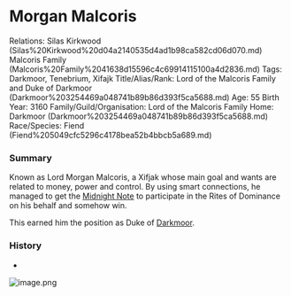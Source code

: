 # Morgan Malcoris

Relations: Silas Kirkwood (Silas%20Kirkwood%20d04a2140535d4ad1b98ca582cd06d070.md) Malcoris Family (Malcoris%20Family%2041638d15596c4c69914115100a4d2836.md) 
Tags: Darkmoor, Tenebrium, Xifajk
Title/Alias/Rank: Lord of the Malcoris Family and Duke of Darkmoor (Darkmoor%203254469a048741b89b86d393f5ca5688.md) 
Age: 55
Birth Year: 3160
Family/Guild/Organisation: Lord of the Malcoris Family
Home: Darkmoor (Darkmoor%203254469a048741b89b86d393f5ca5688.md) 
Race/Species: Fiend (Fiend%205049cfc5296c4178bea52b4bbcb5a689.md)

### Summary

Known as Lord Morgan Malcoris, a Xifjak whose main goal and wants are related to money, power and control. By using smart connections, he managed to get the [Midnight Note](Midnight%20Note%20aabd4488c4ea43c393d10542ec8af339.md) to participate in the Rites of Dominance on his behalf and somehow win.

This earned him the position as Duke of [Darkmoor](Darkmoor%203254469a048741b89b86d393f5ca5688.md).

### **History**

-

![image.png](image%2055.png)